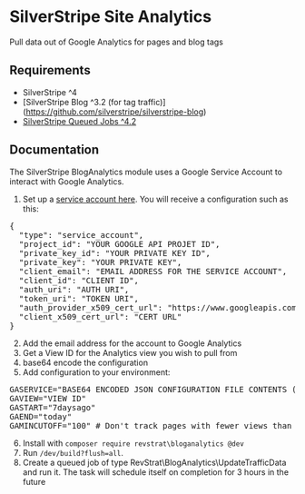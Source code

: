 # SilverStripe Site Analytics

Pull data out of Google Analytics for pages and blog tags

## Requirements

* SilverStripe ^4
* [SilverStripe Blog ^3.2 (for tag traffic)] (https://github.com/silverstripe/silverstripe-blog)
* [SilverStripe Queued Jobs ^4.2](https://github.com/symbiote/silverstripe-queuedjobs)

## Documentation

The SilverStripe BlogAnalytics module uses a Google Service Account to interact with Google Analytics.

1. Set up a [service account here](https://console.developers.google.com/iam-admin/serviceaccounts). You will receive a configuration such as this:
<pre>
{
  "type": "service_account",
  "project_id": "YOUR GOOGLE API PROJET ID",
  "private_key_id": "YOUR PRIVATE KEY ID",
  "private_key": "YOUR PRIVATE KEY",
  "client_email": "EMAIL ADDRESS FOR THE SERVICE ACCOUNT",
  "client_id": "CLIENT ID",
  "auth_uri": "AUTH URI",
  "token_uri": "TOKEN URI",
  "auth_provider_x509_cert_url": "https://www.googleapis.com/oauth2/v1/certs",
  "client_x509_cert_url": "CERT URL"
}
</pre>
2. Add the email address for the account to Google Analytics
3. Get a View ID for the Analytics view you wish to pull from
4. base64 encode the configuration
5. Add configuration to your environment:
<pre>
GASERVICE="BASE64 ENCODED JSON CONFIGURATION FILE CONTENTS (to avoid escaping values in the private key)"
GAVIEW="VIEW ID"
GASTART="7daysago"
GAEND="today"
GAMINCUTOFF="100" # Don't track pages with fewer views than this
</pre>
6. Install with `composer require revstrat\bloganalytics @dev`
7. Run `/dev/build?flush=all`.
8. Create a queued job of type RevStrat\BlogAnalytics\UpdateTrafficData and run it. The task will schedule itself on completion for 3 hours in the future
